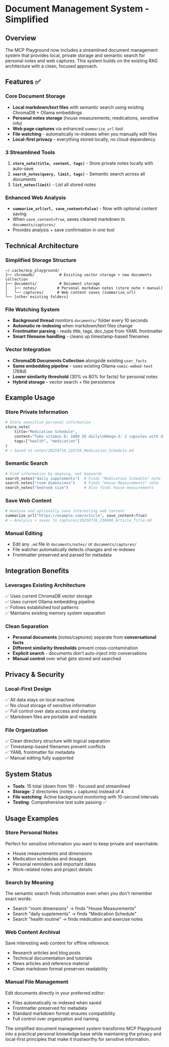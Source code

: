 # Document Management System - Simplified

## Overview

The MCP Playground now includes a streamlined document management system that provides local, private storage and semantic search for personal notes and web captures. This system builds on the existing RAG architecture with a clean, focused approach.

## Features ✅

### **Core Document Storage**
- **Local markdown/text files** with semantic search using existing ChromaDB + Ollama embeddings
- **Personal notes storage** (house measurements, medications, sensitive info)
- **Web page captures** via enhanced `summarize_url` tool  
- **File watching** - automatically re-indexes when you manually edit files
- **Local-first privacy** - everything stored locally, no cloud dependency

### **3 Streamlined Tools**

1. **`store_note(title, content, tags)`** - Store private notes locally with auto-save
2. **`search_notes(query, limit, tags)`** - Semantic search across all documents  
3. **`list_notes(limit)`** - List all stored notes

### **Enhanced Web Analysis**
- **`summarize_url(url, save_content=False)`** - Now with optional content saving
- When `save_content=True`, saves cleaned markdown to `documents/captures/`
- Provides analysis + save confirmation in one tool

## Technical Architecture

### **Simplified Storage Structure**
```
~/.cache/mcp_playground/
├── chromadb/           # Existing vector storage + new documents collection
├── documents/          # Document storage
│   ├── notes/         # Personal markdown notes (store_note + manual)
│   └── captures/      # Web content saves (summarize_url)
└── [other existing folders]
```

### **File Watching System**
- **Background thread** monitors `documents/` folder every 10 seconds
- **Automatic re-indexing** when markdown/text files change
- **Frontmatter parsing** - reads title, tags, doc_type from YAML frontmatter
- **Smart filename handling** - cleans up timestamp-based filenames

### **Vector Integration**
- **ChromaDB Documents Collection** alongside existing `user_facts`
- **Same embedding pipeline** - uses existing Ollama `nomic-embed-text` (768d)
- **Lower similarity threshold** (30% vs 80% for facts) for personal notes
- **Hybrid storage** - vector search + file persistence

## Example Usage

### **Store Private Information**
```python
# Store sensitive personal information
store_note(
    title="Medication Schedule", 
    content="Take vitamin D: 1000 IU daily\nOmega-3: 2 capsules with dinner",
    tags=["health", "medication"]
)
# → Saved to notes/20250716_225726_Medication_Schedule.md
```

### **Semantic Search**
```python
# Find information by meaning, not keywords
search_notes("daily supplements")  # Finds "Medication Schedule" note
search_notes("room dimensions")    # Finds "House Measurements" note
search_notes("bedroom size")       # Also finds house measurements
```

### **Save Web Content**
```python
# Analyze and optionally save interesting web content
summarize_url("https://example.com/article", save_content=True)
# → Analysis + saves to captures/20250716_230000_Article_Title.md
```

### **Manual Editing**
- Edit any `.md` file in `documents/notes/` or `documents/captures/`
- File watcher automatically detects changes and re-indexes
- Frontmatter preserved and parsed for metadata

## Integration Benefits

### **Leverages Existing Architecture**
✅ Uses current ChromaDB vector storage  
✅ Uses current Ollama embedding pipeline  
✅ Follows established tool patterns  
✅ Maintains existing memory system separation  

### **Clean Separation**
- **Personal documents** (notes/captures) separate from **conversational facts**
- **Different similarity thresholds** prevent cross-contamination
- **Explicit search** - documents don't auto-inject into conversations
- **Manual control** over what gets stored and searched

## Privacy & Security

### **Local-First Design**
✅ All data stays on local machine  
✅ No cloud storage of sensitive information  
✅ Full control over data access and sharing  
✅ Markdown files are portable and readable  

### **File Organization**
✅ Clean directory structure with logical separation  
✅ Timestamp-based filenames prevent conflicts  
✅ YAML frontmatter for metadata  
✅ Manual editing fully supported  

## System Status

- **Tools**: 15 total (down from 19) - focused and streamlined
- **Storage**: 2 directories (notes + captures) instead of 4
- **File watching**: Active background monitoring with 10-second intervals
- **Testing**: Comprehensive test suite passing ✅

## Usage Examples

### **Store Personal Notes**
Perfect for sensitive information you want to keep private and searchable:
- House measurements and dimensions
- Medication schedules and dosages  
- Personal reminders and important dates
- Work-related notes and project details

### **Search by Meaning**
The semantic search finds information even when you don't remember exact words:
- Search "room dimensions" → finds "House Measurements" 
- Search "daily supplements" → finds "Medication Schedule"
- Search "health routine" → finds medication and exercise notes

### **Web Content Archival**
Save interesting web content for offline reference:
- Research articles and blog posts
- Technical documentation and tutorials
- News articles and reference material
- Clean markdown format preserves readability

### **Manual File Management**
Edit documents directly in your preferred editor:
- Files automatically re-indexed when saved
- Frontmatter preserved for metadata
- Standard markdown format ensures compatibility
- Full control over organization and naming

The simplified document management system transforms MCP Playground into a practical personal knowledge base while maintaining the privacy and local-first principles that make it trustworthy for sensitive information.